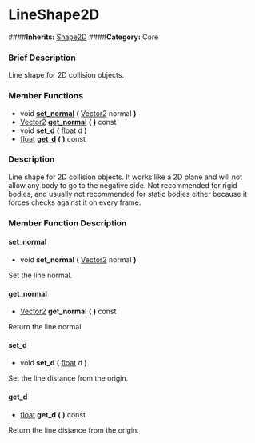 #  LineShape2D  
####**Inherits:** [Shape2D](class_shape2d)
####**Category:** Core

###  Brief Description  
Line shape for 2D collision objects.

###  Member Functions 
  * void  **[set&#95;normal](#set_normal)**  **(** [Vector2](class_vector2) normal  **)**
  * [Vector2](class_vector2)  **[get&#95;normal](#get_normal)**  **(** **)** const
  * void  **[set&#95;d](#set_d)**  **(** [float](class_float) d  **)**
  * [float](class_float)  **[get&#95;d](#get_d)**  **(** **)** const

###  Description  
Line shape for 2D collision objects. It works like a 2D plane and will not allow any body to go to the negative side. Not recommended for rigid bodies, and usually not recommended for static bodies either because it forces checks against it on every frame.

###  Member Function Description  

#### <a name="set_normal">set_normal</a>
  * void  **set&#95;normal**  **(** [Vector2](class_vector2) normal  **)**

Set the line normal.

#### <a name="get_normal">get_normal</a>
  * [Vector2](class_vector2)  **get&#95;normal**  **(** **)** const

Return the line normal.

#### <a name="set_d">set_d</a>
  * void  **set&#95;d**  **(** [float](class_float) d  **)**

Set the line distance from the origin.

#### <a name="get_d">get_d</a>
  * [float](class_float)  **get&#95;d**  **(** **)** const

Return the line distance from the origin.
